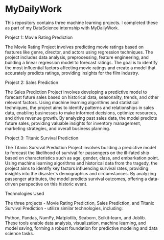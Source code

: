 # MyDailyWork
This repository contains three machine learning projects. I completed these as part of my DataScience internship with MyDailyWork.

Project 1: Movie Rating Prediction

The Movie Rating Project involves predicting movie ratings based on features like genre, director, and actors using regression techniques. The project includes data analysis, preprocessing, feature engineering, and building a linear regression model to forecast ratings. The goal is to identify the most influential factors affecting movie ratings and create a model that accurately predicts ratings, providing insights for the film industry.

Project 2: Sales Prediction

The Sales Prediction Project involves developing a predictive model to forecast future sales based on historical data, seasonality, trends, and other relevant factors. Using machine learning algorithms and statistical techniques, the project aims to identify patterns and relationships in sales data, enabling businesses to make informed decisions, optimize resources, and drive revenue growth. By analyzing past sales data, the model predicts future sales, providing valuable insights for inventory management, marketing strategies, and overall business planning.

Project 3: Titanic Survival Prediction

The Titanic Survival Prediction Project involves building a predictive model to forecast the likelihood of survival for passengers on the ill-fated ship based on characteristics such as age, gender, class, and embarkation point. Using machine learning algorithms and historical data from the tragedy, the project aims to identify key factors influencing survival rates, providing insights into the disaster's demographics and circumstances. By analyzing passenger attributes, the model predicts survival outcomes, offering a data-driven perspective on this historic event.

Technologies Used

The three projects - Movie Rating Prediction, Sales Prediction, and Titanic Survival Prediction - utilize similar technologies, including:

Python, Pandas, NumPy, Matplotlib, Seaborn, Scikit-learn, and Joblib. These tools enable data analysis, visualization, machine learning, and model saving, forming a robust foundation for predictive modeling and data science tasks.
